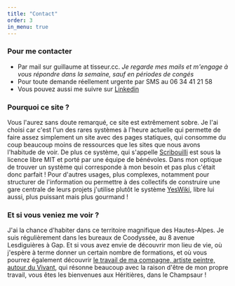 ```yaml
---
title: "Contact"
order: 3
in_menu: true
---
```

### Pour me contacter
- Par mail sur guillaume at tisseur.cc. _Je regarde mes mails et m'engage à vous répondre dans la semaine, sauf en périodes de congés_
- Pour toute demande réellement urgente par SMS au 06 34 41 21 58
- Vous pouvez aussi me suivre sur [Linkedin](https://www.linkedin.com/in/guillaume-doukhan/) 

### Pourquoi ce site ?
Vous l'aurez sans doute remarqué, ce site est extrêmement sobre.
Je l'ai choisi car c'est l'un des rares systèmes à l'heure actuelle qui permette de faire assez simplement un site avec des pages statiques, qui consomme du coup beaucoup moins de ressources que les sites que nous avons l'habitude de voir. 
De plus ce système, qui s'appelle [Scribouilli](https://scribouilli.org/) est sous la licence libre MIT et porté par une équipe de bénévoles.
Dans mon optique de trouver un système qui corresponde à mon besoin et pas plus c'était donc parfait !
Pour d'autres usages, plus complexes, notamment pour structurer de l'information ou permettre à des collectifs de construire une gare centrale de leurs projets j'utilise plutôt le système [YesWiki](https://yeswiki.net/), libre lui aussi, plus puissant mais plus gourmand !

### Et si vous veniez me voir ?
J'ai la chance d'habiter dans ce territoire magnifique des Hautes-Alpes.
Je suis régulièrement dans les bureaux de Coodyssée, au 8 avenue Lesdiguières à Gap.
Et si vous avez envie de découvrir mon lieu de vie, où j'espère à terme donner un certain nombre de formations, et où vous pourrez également découvrir [le travail de ma compagne, artiste peintre, autour du Vivant](https://amelieboissy.fr), qui résonne beaucoup avec la raison d'être de mon propre travail, vous êtes les bienvenues aux Héritières, dans le Champsaur ! 